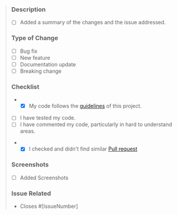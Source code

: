 > ### Description
> * [ ] Added a summary of the changes and the issue addressed.
> 
> ### Type of Change
> * [ ] Bug fix
> * [ ] New feature
> * [ ] Documentation update
> * [ ] Breaking change
> 
> ### Checklist
> - * [x] My code follows the [guidelines](https://github.com/vatsalsinghkv/easy-fix/blob/main/CONTRIBUTING.md) of this project.
> * [ ] I have tested my code.
> * [ ] I have commented my code, particularly in hard to understand areas.
> - * [x] I checked and didn't find similar [Pull request](https://github.com/vatsalsinghkv/easy-fix/pulls)
> 
> ### Screenshots
> 
> * [ ] Added Screenshots
> 
> ### Issue Related
> - Closes #[IssueNumber]

